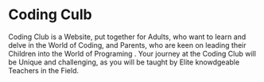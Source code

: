 # Coding Culb
Coding Club is a Website, put together for Adults, who want to learn and delve in the World of Coding, and Parents, who are keen on leading their Children into the World of Programing . Your journey at the Coding Club will be Unique and challenging, as you will be taught by Elite knowdgeable Teachers in the Field.
